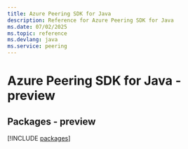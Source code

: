 ```yaml
---
title: Azure Peering SDK for Java
description: Reference for Azure Peering SDK for Java
ms.date: 07/02/2025
ms.topic: reference
ms.devlang: java
ms.service: peering
---
```

# Azure Peering SDK for Java - preview
## Packages - preview
[!INCLUDE [packages](peering-index.md)]